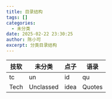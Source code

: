 ```yaml
---
title: 目录结构
tags: []
categories:
  - 未分类
date: 2025-02-22 23:30:25
author: 陈小可
excerpt: 分类目录结构
---
```


| 技软 | 未分类 | 点子 | 语录 |
| ---- | ------ | ---- | ---- |
| tc   | un     | id   | qu   |
| Tech | Unclassed | idea | Quotes |
